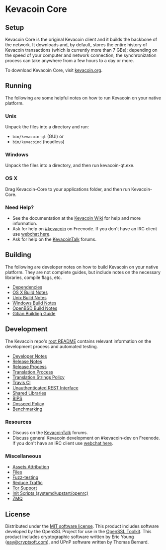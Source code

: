 Kevacoin Core
=============

Setup
---------------------
Kevacoin Core is the original Kevacoin client and it builds the backbone of the network. It downloads and, by default, stores the entire history of Kevacoin transactions (which is currently more than 7 GBs); depending on the speed of your computer and network connection, the synchronization process can take anywhere from a few hours to a day or more.

To download Kevacoin Core, visit [kevacoin.org](https://kevacoin.org).

Running
---------------------
The following are some helpful notes on how to run Kevacoin on your native platform.

### Unix

Unpack the files into a directory and run:

- `bin/kevacoin-qt` (GUI) or
- `bin/kevacoind` (headless)

### Windows

Unpack the files into a directory, and then run kevacoin-qt.exe.

### OS X

Drag Kevacoin-Core to your applications folder, and then run Kevacoin-Core.

### Need Help?

* See the documentation at the [Kevacoin Wiki](https://kevacoin.info/)
for help and more information.
* Ask for help on [#kevacoin](http://webchat.freenode.net?channels=kevacoin) on Freenode. If you don't have an IRC client use [webchat here](http://webchat.freenode.net?channels=kevacoin).
* Ask for help on the [KevacoinTalk](https://kevacointalk.io/) forums.

Building
---------------------
The following are developer notes on how to build Kevacoin on your native platform. They are not complete guides, but include notes on the necessary libraries, compile flags, etc.

- [Dependencies](dependencies.md)
- [OS X Build Notes](build-osx.md)
- [Unix Build Notes](build-unix.md)
- [Windows Build Notes](build-windows.md)
- [OpenBSD Build Notes](build-openbsd.md)
- [Gitian Building Guide](gitian-building.md)

Development
---------------------
The Kevacoin repo's [root README](/README.md) contains relevant information on the development process and automated testing.

- [Developer Notes](developer-notes.md)
- [Release Notes](release-notes.md)
- [Release Process](release-process.md)
- [Translation Process](translation_process.md)
- [Translation Strings Policy](translation_strings_policy.md)
- [Travis CI](travis-ci.md)
- [Unauthenticated REST Interface](REST-interface.md)
- [Shared Libraries](shared-libraries.md)
- [BIPS](bips.md)
- [Dnsseed Policy](dnsseed-policy.md)
- [Benchmarking](benchmarking.md)

### Resources
* Discuss on the [KevacoinTalk](https://kevacointalk.io/) forums.
* Discuss general Kevacoin development on #kevacoin-dev on Freenode. If you don't have an IRC client use [webchat here](http://webchat.freenode.net/?channels=kevacoin-dev).

### Miscellaneous
- [Assets Attribution](assets-attribution.md)
- [Files](files.md)
- [Fuzz-testing](fuzzing.md)
- [Reduce Traffic](reduce-traffic.md)
- [Tor Support](tor.md)
- [Init Scripts (systemd/upstart/openrc)](init.md)
- [ZMQ](zmq.md)

License
---------------------
Distributed under the [MIT software license](/COPYING).
This product includes software developed by the OpenSSL Project for use in the [OpenSSL Toolkit](https://www.openssl.org/). This product includes
cryptographic software written by Eric Young ([eay@cryptsoft.com](mailto:eay@cryptsoft.com)), and UPnP software written by Thomas Bernard.
